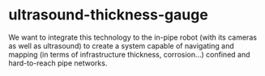 # ultrasound-thickness-gauge
We want to integrate this technology to the in-pipe robot (with its cameras as well as ultrasound) to create a system capable of navigating and mapping (in terms of infrastructure thickness, corrosion…) confined and hard-to-reach pipe networks. 
